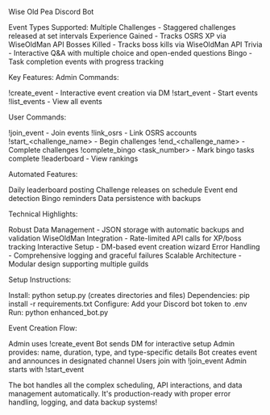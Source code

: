 Wise Old Pea Discord Bot

Event Types Supported:
Multiple Challenges - Staggered challenges released at set intervals
Experience Gained - Tracks OSRS XP via WiseOldMan API
Bosses Killed - Tracks boss kills via WiseOldMan API
Trivia - Interactive Q&A with multiple choice and open-ended questions
Bingo - Task completion events with progress tracking

Key Features:
Admin Commands:

!create_event - Interactive event creation via DM
!start_event <id> - Start events
!list_events - View all events

User Commands:

!join_event <id> - Join events
!link_osrs <username> - Link OSRS accounts
!start_<challenge_name> - Begin challenges
!end_<challenge_name> - Complete challenges
!complete_bingo <task_number> - Mark bingo tasks complete
!leaderboard <id> - View rankings

Automated Features:

Daily leaderboard posting
Challenge releases on schedule
Event end detection
Bingo reminders
Data persistence with backups

Technical Highlights:

Robust Data Management - JSON storage with automatic backups and validation
WiseOldMan Integration - Rate-limited API calls for XP/boss tracking
Interactive Setup - DM-based event creation wizard
Error Handling - Comprehensive logging and graceful failures
Scalable Architecture - Modular design supporting multiple guilds

Setup Instructions:

Install: python setup.py (creates directories and files)
Dependencies: pip install -r requirements.txt
Configure: Add your Discord bot token to .env
Run: python enhanced_bot.py

Event Creation Flow:

Admin uses !create_event
Bot sends DM for interactive setup
Admin provides: name, duration, type, and type-specific details
Bot creates event and announces in designated channel
Users join with !join_event
Admin starts with !start_event

The bot handles all the complex scheduling, API interactions, and data management automatically. It's production-ready with proper error handling, logging, and data backup systems!
